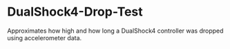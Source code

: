 # DualShock4-Drop-Test
Approximates how high and how long a DualShock4 controller was dropped using accelerometer data.
